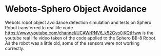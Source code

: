 # Webots-Sphero Object Avoidance
Webots robot object avoidance detection simulation and tests on Sphero Robot transferred to real life code. 
https://www.youtube.com/channel/UCAWrPNV6_k52Gvo0iKQtHww is the youtube real life video taken of the code applied to the Sphero BB-8 Robot. As the robot was a little old, some of the sensors were not working correctly.
